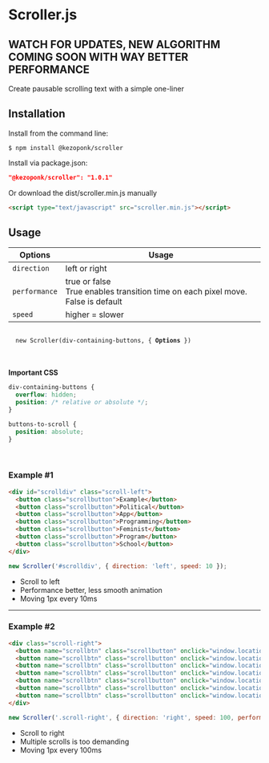 # Scroller.js
## WATCH FOR UPDATES, NEW ALGORITHM COMING SOON WITH WAY BETTER PERFORMANCE 
Create pausable scrolling text with a simple one-liner<br>

## Installation
Install from the command line:
```shell
$ npm install @kezoponk/scroller
```
Install via package.json:
```json
"@kezoponk/scroller": "1.0.1" 
```
Or download the dist/scroller.min.js manually
```html
<script type="text/javascript" src="scroller.min.js"></script>
```

## Usage
| Options | Usage |
| --- | --- |
| `direction` | left or right |
| `performance` | true or false <br>True enables transition time on each pixel move. False is default |
| `speed` | higher = slower |

<code>
  new Scroller(div-containing-buttons, { <strong>Options</strong> })
</code><br><br>

**Important CSS**

```css
div-containing-buttons {
  overflow: hidden;
  position: /* relative or absolute */;
}

buttons-to-scroll {
  position: absolute;
}
```

<br>

### Example #1

```html
<div id="scrolldiv" class="scroll-left">
  <button class="scrollbutton">Example</button>
  <button class="scrollbutton">Political</button>
  <button class="scrollbutton">App</button>
  <button class="scrollbutton">Programming</button>
  <button class="scrollbutton">Feminist</button>
  <button class="scrollbutton">Program</button>
  <button class="scrollbutton">School</button>
</div>
```
```javascript
new Scroller('#scrolldiv', { direction: 'left', speed: 10 });
```
- Scroll to left
- Performance better, less smooth animation
- Moving 1px every 10ms

___

### Example #2

```html
<div class="scroll-right">
  <button name="scrollbtn" class="scrollbutton" onclick="window.location=example.html">Example</button>
  <button name="scrollbtn" class="scrollbutton" onclick="window.location=political.html">Political</button>
  <button name="scrollbtn" class="scrollbutton" onclick="window.location=app.html">App</button>
  <button name="scrollbtn" class="scrollbutton" onclick="window.location=programming.html">Programming</button>
  <button name="scrollbtn" class="scrollbutton" onclick="window.location=feminist.html">Feminist</button>
  <button name="scrollbtn" class="scrollbutton" onclick="window.location=program.html">Program</button>
  <button name="scrollbtn" class="scrollbutton" onclick="window.location=school.html">School</button>
</div>
```
```javascript
new Scroller('.scroll-right', { direction: 'right', speed: 100, performance: true });
```
- Scroll to right
- Multiple scrolls is too demanding
- Moving 1px every 100ms
